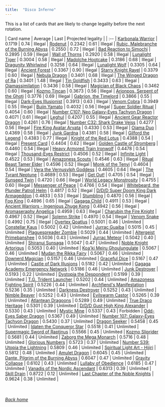 ```yaml
---
title:  "Disco Inferno"
---
```


This is a list of cards that are likely to change legality before the next rotation.

| Card name | Average | Last | Projected legality |
| :-- |
[Karbonala Warrior](https://db.ygoprodeck.com/card/?search=Karbonala%20Warrior) | 0.1719 | 0.74 | Illegal |
[Rodenut](https://db.ygoprodeck.com/card/?search=Rodenut) | 0.2342 | 0.61 | Illegal |
[Rubic, Malebranche of the Burning Abyss](https://db.ygoprodeck.com/card/?search=Rubic,%20Malebranche%20of%20the%20Burning%20Abyss) | 0.2550 | 0.72 | Illegal |
[Bad Reaction to Simochi](https://db.ygoprodeck.com/card/?search=Bad%20Reaction%20to%20Simochi) | 0.2895 | 0.59 | Illegal |
[Wall of Thorns](https://db.ygoprodeck.com/card/?search=Wall%20of%20Thorns) | 0.2920 | 0.58 | Illegal |
[Lunalight Tiger](https://db.ygoprodeck.com/card/?search=Lunalight%20Tiger) | 0.3004 | 0.58 | Illegal |
[Madolche Hootcake](https://db.ygoprodeck.com/card/?search=Madolche%20Hootcake) | 0.3186 | 0.68 | Illegal |
[Dragunity Whirlwind](https://db.ygoprodeck.com/card/?search=Dragunity%20Whirlwind) | 0.3258 | 0.64 | Illegal |
[Lunalight Wolf](https://db.ygoprodeck.com/card/?search=Lunalight%20Wolf) | 0.3305 | 0.64 | Illegal |
[Ancient Forest](https://db.ygoprodeck.com/card/?search=Ancient%20Forest) | 0.3367 | 0.90 | Illegal |
[Starry Knight Rayel](https://db.ygoprodeck.com/card/?search=Starry%20Knight%20Rayel) | 0.3379 | 0.60 | Illegal |
[Nebula Dragon](https://db.ygoprodeck.com/card/?search=Nebula%20Dragon) | 0.3401 | 0.68 | Illegal |
[The Winged Dragon of Ra](https://db.ygoprodeck.com/card/?search=The%20Winged%20Dragon%20of%20Ra) | 0.3401 | 1.48 | Illegal |
[Tin Goldfish](https://db.ygoprodeck.com/card/?search=Tin%20Goldfish) | 0.3433 | 0.63 | Illegal |
[Ojamassimilation](https://db.ygoprodeck.com/card/?search=Ojamassimilation) | 0.3436 | 0.58 | Illegal |
[Magician of Black Chaos](https://db.ygoprodeck.com/card/?search=Magician%20of%20Black%20Chaos) | 0.3462 | 0.60 | Illegal |
[Kozmo Tincan](https://db.ygoprodeck.com/card/?search=Kozmo%20Tincan) | 0.3673 | 0.56 | Illegal |
[Arionpos, Serpent of the Ghoti](https://db.ygoprodeck.com/card/?search=Arionpos,%20Serpent%20of%20the%20Ghoti) | 0.3776 | 0.69 | Illegal |
[Gabrion, the Timelord](https://db.ygoprodeck.com/card/?search=Gabrion,%20the%20Timelord) | 0.3866 | 0.55 | Illegal |
[Dark-Eyes Illusionist](https://db.ygoprodeck.com/card/?search=Dark-Eyes%20Illusionist) | 0.3913 | 0.63 | Illegal |
[Venom Cobra](https://db.ygoprodeck.com/card/?search=Venom%20Cobra) | 0.3949 | 0.55 | Illegal |
[Bujin Yamato](https://db.ygoprodeck.com/card/?search=Bujin%20Yamato) | 0.4032 | 0.56 | Illegal |
[Super Soldier Ritual](https://db.ygoprodeck.com/card/?search=Super%20Soldier%20Ritual) | 0.4054 | 0.60 | Illegal |
[Number C107: Neo Galaxy-Eyes Tachyon Dragon](https://db.ygoprodeck.com/card/?search=Number%20C107:%20Neo%20Galaxy-Eyes%20Tachyon%20Dragon) | 0.4071 | 0.61 | Illegal |
[Leghul](https://db.ygoprodeck.com/card/?search=Leghul) | 0.4207 | 0.55 | Illegal |
[Ancient Gear Reactor Dragon](https://db.ygoprodeck.com/card/?search=Ancient%20Gear%20Reactor%20Dragon) | 0.4261 | 0.76 | Illegal |
[Number C32: Shark Drake Veiss](https://db.ygoprodeck.com/card/?search=Number%20C32:%20Shark%20Drake%20Veiss) | 0.4277 | 0.56 | Illegal |
[Fire King Avatar Arvata](https://db.ygoprodeck.com/card/?search=Fire%20King%20Avatar%20Arvata) | 0.4330 | 0.53 | Illegal |
[Ojama Duo](https://db.ygoprodeck.com/card/?search=Ojama%20Duo) | 0.4369 | 0.58 | Illegal |
[Junk Gardna](https://db.ygoprodeck.com/card/?search=Junk%20Gardna) | 0.4381 | 0.58 | Illegal |
[Gilford the Legend](https://db.ygoprodeck.com/card/?search=Gilford%20the%20Legend) | 0.4383 | 0.77 | Illegal |
[Knight of the Red Lotus](https://db.ygoprodeck.com/card/?search=Knight%20of%20the%20Red%20Lotus) | 0.4388 | 0.54 | Illegal |
[Present Card](https://db.ygoprodeck.com/card/?search=Present%20Card) | 0.4404 | 0.62 | Illegal |
[Golden Castle of Stromberg](https://db.ygoprodeck.com/card/?search=Golden%20Castle%20of%20Stromberg) | 0.4460 | 0.54 | Illegal |
[Heavy Armored Train Ironwolf](https://db.ygoprodeck.com/card/?search=Heavy%20Armored%20Train%20Ironwolf) | 0.4478 | 0.54 | Illegal |
[Thousand-Eyes Restrict](https://db.ygoprodeck.com/card/?search=Thousand-Eyes%20Restrict) | 0.4506 | 0.52 | Illegal |
[Infinite Light](https://db.ygoprodeck.com/card/?search=Infinite%20Light) | 0.4522 | 0.53 | Illegal |
[Amazoness Scouts](https://db.ygoprodeck.com/card/?search=Amazoness%20Scouts) | 0.4546 | 0.63 | Illegal |
[Ritual Beast Tamer Elder](https://db.ygoprodeck.com/card/?search=Ritual%20Beast%20Tamer%20Elder) | 0.4596 | 0.52 | Illegal |
[Monk of the Tenyi](https://db.ygoprodeck.com/card/?search=Monk%20of%20the%20Tenyi) | 0.4604 | 0.54 | Illegal |
[Vera the Vernusylph Goddess](https://db.ygoprodeck.com/card/?search=Vera%20the%20Vernusylph%20Goddess) | 0.4605 | 0.64 | Illegal |
[The Tyrant Neptune](https://db.ygoprodeck.com/card/?search=The%20Tyrant%20Neptune) | 0.4689 | 0.53 | Illegal |
[Get Out!](https://db.ygoprodeck.com/card/?search=Get%20Out!) | 0.4705 | 0.54 | Illegal |
[Sunseed Twin](https://db.ygoprodeck.com/card/?search=Sunseed%20Twin) | 0.4720 | 0.66 | Illegal |
[World Legacy Monstrosity](https://db.ygoprodeck.com/card/?search=World%20Legacy%20Monstrosity) | 0.4755 | 0.60 | Illegal |
[Messenger of Peace](https://db.ygoprodeck.com/card/?search=Messenger%20of%20Peace) | 0.4766 | 0.54 | Illegal |
[Whitebeard, the Plunder Patroll Helm](https://db.ygoprodeck.com/card/?search=Whitebeard,%20the%20Plunder%20Patroll%20Helm) | 0.4817 | 0.52 | Illegal |
[D/D/D Super Doom King Dark Armageddon](https://db.ygoprodeck.com/card/?search=D/D/D%20Super%20Doom%20King%20Dark%20Armageddon) | 0.4833 | 0.53 | Illegal |
[Stumbling](https://db.ygoprodeck.com/card/?search=Stumbling) | 0.4870 | 0.56 | Illegal |
[Fog King](https://db.ygoprodeck.com/card/?search=Fog%20King) | 0.4896 | 0.65 | Illegal |
[Gagaga Child](https://db.ygoprodeck.com/card/?search=Gagaga%20Child) | 0.4911 | 0.53 | Illegal |
[Ancient Warriors - Ingenious Zhuge Kong](https://db.ygoprodeck.com/card/?search=Ancient%20Warriors%20-%20Ingenious%20Zhuge%20Kong) | 0.4942 | 0.56 | Illegal |
[Aromaseraphy Angelica](https://db.ygoprodeck.com/card/?search=Aromaseraphy%20Angelica) | 0.4959 | 0.63 | Illegal |
[Charubin the Fire Knight](https://db.ygoprodeck.com/card/?search=Charubin%20the%20Fire%20Knight) | 0.4967 | 0.52 | Illegal |
[Solemn Strike](https://db.ygoprodeck.com/card/?search=Solemn%20Strike) | 0.4970 | 0.54 | Illegal |
[Venom Snake](https://db.ygoprodeck.com/card/?search=Venom%20Snake) | 0.4992 | 0.75 | Illegal |
[Overtex Qoatlus](https://db.ygoprodeck.com/card/?search=Overtex%20Qoatlus) | 0.5001 | 0.46 | Unlimited |
[Constellar Kaus](https://db.ygoprodeck.com/card/?search=Constellar%20Kaus) | 0.5002 | 0.42 | Unlimited |
[Jurrac Guaiba](https://db.ygoprodeck.com/card/?search=Jurrac%20Guaiba) | 0.5015 | 0.45 | Unlimited |
[Plaguespreader Zombie](https://db.ygoprodeck.com/card/?search=Plaguespreader%20Zombie) | 0.5029 | 0.44 | Unlimited |
[Altergeist Primebanshee](https://db.ygoprodeck.com/card/?search=Altergeist%20Primebanshee) | 0.5036 | 0.43 | Unlimited |
[Jurrac Meteor](https://db.ygoprodeck.com/card/?search=Jurrac%20Meteor) | 0.5042 | 0.40 | Unlimited |
[Shiranui Sunsaga](https://db.ygoprodeck.com/card/?search=Shiranui%20Sunsaga) | 0.5047 | 0.47 | Unlimited |
[Noble Knight Artorigus](https://db.ygoprodeck.com/card/?search=Noble%20Knight%20Artorigus) | 0.5053 | 0.40 | Unlimited |
[Koa'ki Meiru Ghoulungulate](https://db.ygoprodeck.com/card/?search=Koa'ki%20Meiru%20Ghoulungulate) | 0.5067 | 0.46 | Unlimited |
[Mudan the Rikka Fairy](https://db.ygoprodeck.com/card/?search=Mudan%20the%20Rikka%20Fairy) | 0.5067 | 0.46 | Unlimited |
[Downerd Magician](https://db.ygoprodeck.com/card/?search=Downerd%20Magician) | 0.5157 | 0.46 | Unlimited |
[Graceful Dice](https://db.ygoprodeck.com/card/?search=Graceful%20Dice) | 0.5167 | 0.47 | Unlimited |
[Castle of Dark Illusions](https://db.ygoprodeck.com/card/?search=Castle%20of%20Dark%20Illusions) | 0.5182 | 0.42 | Unlimited |
[Gagaga Academy Emergency Network](https://db.ygoprodeck.com/card/?search=Gagaga%20Academy%20Emergency%20Network) | 0.5186 | 0.46 | Unlimited |
[Junk Destroyer](https://db.ygoprodeck.com/card/?search=Junk%20Destroyer) | 0.5193 | 0.22 | Unlimited |
[Dystopia the Despondent](https://db.ygoprodeck.com/card/?search=Dystopia%20the%20Despondent) | 0.5199 | 0.39 | Unlimited |
[T.G. Trident Launcher](https://db.ygoprodeck.com/card/?search=T.G.%20Trident%20Launcher) | 0.5202 | 0.44 | Unlimited |
[Amazoness Fighting Spirit](https://db.ygoprodeck.com/card/?search=Amazoness%20Fighting%20Spirit) | 0.5226 | 0.44 | Unlimited |
[Archfiend's Manifestation](https://db.ygoprodeck.com/card/?search=Archfiend's%20Manifestation) | 0.5236 | 0.35 | Unlimited |
[Darkness Destroyer](https://db.ygoprodeck.com/card/?search=Darkness%20Destroyer) | 0.5252 | 0.43 | Unlimited |
[Nimble Beaver](https://db.ygoprodeck.com/card/?search=Nimble%20Beaver) | 0.5252 | 0.43 | Unlimited |
[Evilswarm Castor](https://db.ygoprodeck.com/card/?search=Evilswarm%20Castor) | 0.5265 | 0.39 | Unlimited |
[Atlantean Dragoons](https://db.ygoprodeck.com/card/?search=Atlantean%20Dragoons) | 0.5289 | 0.49 | Unlimited |
[True Draco Heritage](https://db.ygoprodeck.com/card/?search=True%20Draco%20Heritage) | 0.5301 | 0.39 | Unlimited |
[D/D/D Gust High King Alexander](https://db.ygoprodeck.com/card/?search=D/D/D%20Gust%20High%20King%20Alexander) | 0.5330 | 0.43 | Unlimited |
[Mystic Mine](https://db.ygoprodeck.com/card/?search=Mystic%20Mine) | 0.5337 | 0.43 | Forbidden |
[Odd-Eyes Saber Dragon](https://db.ygoprodeck.com/card/?search=Odd-Eyes%20Saber%20Dragon) | 0.5367 | 0.49 | Unlimited |
[Number 107: Galaxy-Eyes Tachyon Dragon](https://db.ygoprodeck.com/card/?search=Number%20107:%20Galaxy-Eyes%20Tachyon%20Dragon) | 0.5430 | 0.37 | Unlimited |
[Dragon Seeker](https://db.ygoprodeck.com/card/?search=Dragon%20Seeker) | 0.5458 | 0.45 | Unlimited |
[Idaten the Conqueror Star](https://db.ygoprodeck.com/card/?search=Idaten%20the%20Conqueror%20Star) | 0.5518 | 0.41 | Unlimited |
[Supermagic Sword of Raptinus](https://db.ygoprodeck.com/card/?search=Supermagic%20Sword%20of%20Raptinus) | 0.5566 | 0.45 | Unlimited |
[Kozmo Sliprider](https://db.ygoprodeck.com/card/?search=Kozmo%20Sliprider) | 0.5681 | 0.44 | Unlimited |
[Zaborg the Mega Monarch](https://db.ygoprodeck.com/card/?search=Zaborg%20the%20Mega%20Monarch) | 0.5716 | 0.48 | Unlimited |
[Glorious Numbers](https://db.ygoprodeck.com/card/?search=Glorious%20Numbers) | 0.5723 | 0.37 | Unlimited |
[Number S39: Utopia the Lightning](https://db.ygoprodeck.com/card/?search=Number%20S39:%20Utopia%20the%20Lightning) | 0.5809 | 0.46 | Unlimited |
[Spiritual Light Art - Hijiri](https://db.ygoprodeck.com/card/?search=Spiritual%20Light%20Art%20-%20Hijiri) | 0.5812 | 0.48 | Unlimited |
[Amulet Dragon](https://db.ygoprodeck.com/card/?search=Amulet%20Dragon) | 0.6045 | 0.45 | Unlimited |
[Dante, Pilgrim of the Burning Abyss](https://db.ygoprodeck.com/card/?search=Dante,%20Pilgrim%20of%20the%20Burning%20Abyss) | 0.6047 | 0.47 | Unlimited |
[Gravity Collapse](https://db.ygoprodeck.com/card/?search=Gravity%20Collapse) | 0.6102 | 0.43 | Unlimited |
[Lullaby of Obedience](https://db.ygoprodeck.com/card/?search=Lullaby%20of%20Obedience) | 0.6185 | 0.47 | Unlimited |
[Vanadis of the Nordic Ascendant](https://db.ygoprodeck.com/card/?search=Vanadis%20of%20the%20Nordic%20Ascendant) | 0.6313 | 0.39 | Unlimited |
[Skill Drain](https://db.ygoprodeck.com/card/?search=Skill%20Drain) | 0.8722 | 0.12 | Unlimited |
[Last Chapter of the Noble Knights](https://db.ygoprodeck.com/card/?search=Last%20Chapter%20of%20the%20Noble%20Knights) | 0.9624 | 0.38 | Unlimited |

<br>

###### [Back home](index)
